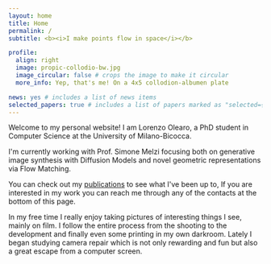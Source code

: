 ```yaml
---
layout: home
title: Home
permalink: /
subtitle: <b><i>I make points flow in space</i></b>

profile:
  align: right 
  image: propic-collodio-bw.jpg
  image_circular: false # crops the image to make it circular
  more_info: Yep, that's me! On a 4x5 collodion-albumen plate

news: yes # includes a list of news items
selected_papers: true # includes a list of papers marked as "selected={true}"
---
```


Welcome to my personal website! I am Lorenzo Olearo, a PhD student in Computer
Science at the University of Milano-Bicocca.

I'm currently working with Prof. Simone Melzi focusing both on generative image
synthesis with Diffusion Models and novel geometric representations via Flow
Matching.

You can check out my [publications](/publications) to see what I've been up to,
If you are interested in my work you can reach me through any of the contacts at
the bottom of this page.

In my free time I really enjoy taking pictures of interesting things I see,
mainly on film. I follow the entire process from the shooting to the development
and finally even some printing in my own darkroom. Lately I began studying
camera repair which is not only rewarding and fun but also a great escape from a
computer screen.

